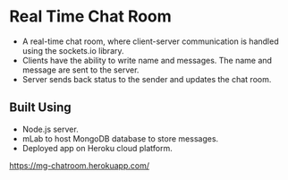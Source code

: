 # Real Time Chat Room

* A real-time chat room, where client-server communication is handled using the sockets.io library.
* Clients have the ability to write name and messages. The name and message are sent to the server.
* Server sends back status to the sender and updates the chat room.

## Built Using

* Node.js server.
* mLab to host MongoDB database to store messages.
* Deployed app on Heroku cloud platform.

https://mg-chatroom.herokuapp.com/
